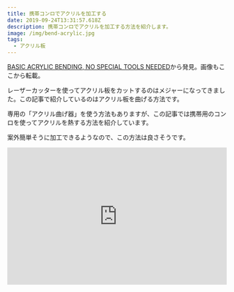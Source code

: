 ```yaml
---
title: 携帯コンロでアクリルを加工する
date: 2019-09-24T13:31:57.618Z
description: 携帯コンロでアクリルを加工する方法を紹介します。
image: /img/bend-acrylic.jpg
tags:
  - アクリル板
---
```

[BASIC ACRYLIC BENDING, NO SPECIAL TOOLS NEEDED](https://hackaday.com/2019/09/16/basic-acrylic-bending-no-special-tools-needed/)から発見。画像もここから転載。

レーザーカッターを使ってアクリル板をカットするのはメジャーになってきました。この記事で紹介しているのはアクリル板を曲げる方法です。

専用の「アクリル曲げ器」を使う方法もありますが、この記事では携帯用のコンロを使ってアクリルを熱する方法を紹介しています。

案外簡単そうに加工できるようなので、この方法は良さそうです。

<iframe width="100%" height="315" src="https://www.youtube.com/embed/s5nP7MDf63Y" frameborder="0" allow="accelerometer; autoplay; encrypted-media; gyroscope; picture-in-picture" allowfullscreen></iframe>


